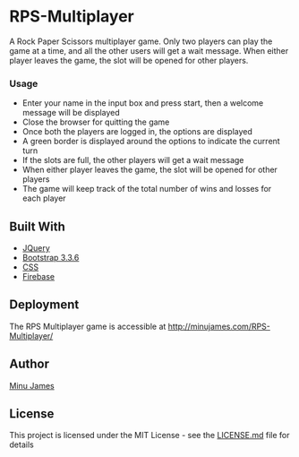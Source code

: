 # RPS-Multiplayer

A Rock Paper Scissors multiplayer game. Only two players can play the game at a time, and all the other users will get a wait message. When either player leaves the game, the slot will be opened for other players.

### Usage
* Enter your name in the input box and press start, then a welcome message will be displayed
* Close the browser for quitting the game
* Once both the players are logged in, the options are displayed
* A green border is displayed around the options to indicate the current turn
* If the slots are full, the other players will get a wait message 
* When either player leaves the game, the slot will be opened for other players
* The game will keep track of the total number of wins and losses for each player

## Built With
* [JQuery](https://jquery.com/)
* [Bootstrap 3.3.6](http://bootstrapdocs.com/v3.3.6/docs/)
* [CSS](https://www.w3schools.com/css/)
* [Firebase](https://firebase.google.com/)

## Deployment
The RPS Multiplayer game is accessible at http://minujames.com/RPS-Multiplayer/

## Author
[Minu James](http://minujames.com)

## License
This project is licensed under the MIT License - see the [LICENSE.md](LICENSE.md) file for details
